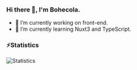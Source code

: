 ### Hi there 👋, I'm Bohecola.

- 🔭 I’m currently working on front-end.
- 🌱 I’m currently learning Nuxt3 and TypeScript.

### ⚡Statistics
![Statistics](https://github-readme-stats.vercel.app/api?username=bohecola)
